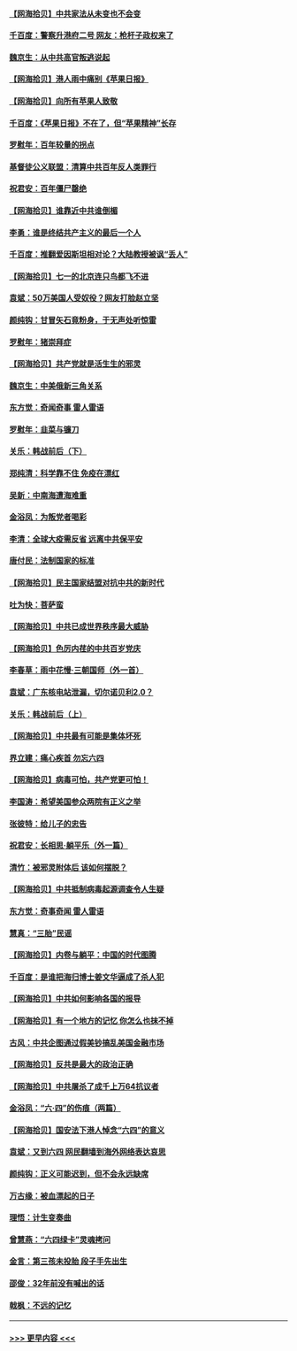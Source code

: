 #### [【网海拾贝】中共家法从未变也不会变](../pages/nsc993/n13050366.md?t=06272352) 
#### [千百度：警察升港府二号 网友：枪杆子政权来了](../pages/nsc993/n13050261.md?t=06272352) 
#### [魏京生：从中共高官叛逃说起](../pages/nsc993/n13048997.md?t=06272352) 
#### [【网海拾贝】港人雨中痛别《苹果日报》](../pages/nsc993/n13048941.md?t=06272352) 
#### [【网海拾贝】向所有苹果人致敬](../pages/nsc993/n13046795.md?t=06272352) 
#### [千百度：《苹果日报》不在了，但“苹果精神”长存](../pages/nsc993/n13046703.md?t=06272352) 
#### [罗慰年：百年较量的拐点](../pages/nsc993/n13046542.md?t=06272352) 
#### [基督徒公义联盟：清算中共百年反人类罪行](../pages/nsc993/n13046499.md?t=06272352) 
#### [祝君安：百年僵尸罄绝](../pages/nsc993/n13045595.md?t=06272352) 
#### [【网海拾贝】谁靠近中共谁倒楣](../pages/nsc993/n13044667.md?t=06272352) 
#### [李勇：谁是终结共产主义的最后一个人](../pages/nsc993/n13044397.md?t=06272352) 
#### [千百度：推翻爱因斯坦相对论？大陆教授被讽“丢人”](../pages/nsc993/n13043908.md?t=06272352) 
#### [【网海拾贝】七一的北京连只鸟都飞不进](../pages/nsc993/n13041377.md?t=06272352) 
#### [袁斌：50万美国人受奴役？网友打脸赵立坚](../pages/nsc993/n13041330.md?t=06272352) 
#### [颜纯钩：甘冒矢石竟粉身，于无声处听惊雷](../pages/nsc993/n13041140.md?t=06272352) 
#### [罗慰年：猪崇拜症](../pages/nsc993/n13041071.md?t=06272352) 
#### [【网海拾贝】共产党就是活生生的邪灵](../pages/nsc993/n13036627.md?t=06272352) 
#### [魏京生：中美俄新三角关系](../pages/nsc993/n13035986.md?t=06272352) 
#### [东方觉：奇闻奇事 雷人雷语](../pages/nsc993/n13035878.md?t=06272352) 
#### [罗慰年：韭菜与镰刀](../pages/nsc993/n13034374.md?t=06272352) 
#### [关乐：韩战前后（下）](../pages/nsc993/n13034113.md?t=06272352) 
#### [郑纯清：科学靠不住 免疫在漂红](../pages/nsc993/n13034093.md?t=06272352) 
#### [吴新：中南海遭海难重](../pages/nsc993/n13034084.md?t=06272352) 
#### [金浴凤：为叛党者喝彩](../pages/nsc993/n13034058.md?t=06272352) 
#### [李清：全球大疫需反省 远离中共保平安](../pages/nsc993/n13033784.md?t=06272352) 
#### [唐付民：法制国家的标准](../pages/nsc993/n13032944.md?t=06272352) 
#### [【网海拾贝】民主国家结盟对抗中共的新时代](../pages/nsc993/n13031717.md?t=06272352) 
#### [吐为快：菩萨蛮](../pages/nsc993/n13030033.md?t=06272352) 
#### [【网海拾贝】中共已成世界秩序最大威胁](../pages/nsc993/n13028138.md?t=06272352) 
#### [【网海拾贝】色厉内荏的中共百岁党庆](../pages/nsc993/n13025582.md?t=06272352) 
#### [李春草：雨中花慢‧三朝国师（外一首）](../pages/nsc993/n13025567.md?t=06272352) 
#### [袁斌：广东核电站泄漏，切尔诺贝利2.0？](../pages/nsc993/n13025475.md?t=06272352) 
#### [关乐：韩战前后（上）](../pages/nsc993/n13025387.md?t=06272352) 
#### [【网海拾贝】中共最有可能是集体坏死](../pages/nsc993/n13023101.md?t=06272352) 
#### [界立建：痛心疾首 勿忘六四](../pages/nsc993/n13022339.md?t=06272352) 
#### [【网海拾贝】病毒可怕，共产党更可怕！](../pages/nsc993/n13020728.md?t=06272352) 
#### [李国涛：希望美国参众两院有正义之举](../pages/nsc993/n13020674.md?t=06272352) 
#### [张彼特：给儿子的忠告](../pages/nsc993/n13018934.md?t=06272352) 
#### [祝君安：长相思‧躺平乐（外一篇）](../pages/nsc993/n13018923.md?t=06272352) 
#### [清竹：被邪灵附体后 该如何摆脱？](../pages/nsc993/n13018877.md?t=06272352) 
#### [【网海拾贝】中共抵制病毒起源调查令人生疑](../pages/nsc993/n13017785.md?t=06272352) 
#### [东方觉：奇事奇闻 雷人雷语](../pages/nsc993/n13017577.md?t=06272352) 
#### [慧真：“三胎”民谣](../pages/nsc993/n13017394.md?t=06272352) 
#### [【网海拾贝】内卷与躺平：中国的时代图腾](../pages/nsc993/n13016128.md?t=06272352) 
#### [千百度：是谁把海归博士姜文华逼成了杀人犯](../pages/nsc993/n13015218.md?t=06272352) 
#### [【网海拾贝】中共如何影响各国的报导](../pages/nsc993/n13012599.md?t=06272352) 
#### [【网海拾贝】有一个地方的记忆 你怎么也抹不掉](../pages/nsc993/n13009802.md?t=06272352) 
#### [古风：中共企图通过假美钞搞乱美国金融市场](../pages/nsc993/n13009626.md?t=06272352) 
#### [【网海拾贝】反共是最大的政治正确](../pages/nsc993/n13007051.md?t=06272352) 
#### [【网海拾贝】中共屠杀了成千上万64抗议者](../pages/nsc993/n13002713.md?t=06272352) 
#### [金浴凤：“六·四”的伤痕（两篇）](../pages/nsc993/n13001719.md?t=06272352) 
#### [【网海拾贝】国安法下港人悼念“六四”的意义](../pages/nsc993/n13001039.md?t=06272352) 
#### [袁斌：又到六四 网民翻墙到海外网络表达哀思](../pages/nsc993/n13000995.md?t=06272352) 
#### [颜纯钩：正义可能迟到，但不会永远缺席](../pages/nsc993/n13000920.md?t=06272352) 
#### [万古缘：被血漂起的日子](../pages/nsc993/n13000914.md?t=06272352) 
#### [理悟：计生变奏曲](../pages/nsc993/n13000414.md?t=06272352) 
#### [曾慧燕：“六四绿卡”灵魂拷问](../pages/nsc993/n13000277.md?t=06272352) 
#### [金言：第三孩未投胎 段子手先出生](../pages/nsc993/n13000215.md?t=06272352) 
#### [邵俊：32年前没有喊出的话](../pages/nsc993/n13000181.md?t=06272352) 
#### [戟枫：不远的记忆](../pages/nsc993/n13000121.md?t=06272352) 

----
#### [ >>> 更早内容 <<< ](../indexes/nsc993-earlier.md)
